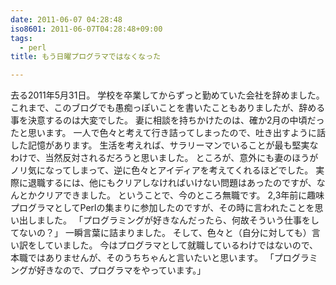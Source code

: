 ```yaml
---
date: 2011-06-07 04:28:48
iso8601: 2011-06-07T04:28:48+09:00
tags:
  - perl
title: もう日曜プログラマではなくなった

---
```


去る2011年5月31日。
学校を卒業してからずっと勤めていた会社を辞めました。
これまで、このブログでも愚痴っぽいことを書いたこともありましたが、辞める事を決意するのは大変でした。
妻に相談を持ちかけたのは、確か2月の中頃だったと思います。
一人で色々と考えて行き詰ってしまったので、吐き出すように話した記憶があります。
生活を考えれば、サラリーマンでいることが最も堅実なわけで、当然反対されるだろうと思いました。
ところが、意外にも妻のほうがノリ気になってしまって、逆に色々とアイディアを考えてくれるほどでした。
実際に退職するには、他にもクリアしなければいけない問題はあったのですが、なんとかクリアできました。
ということで、今のところ無職です。
2,3年前に趣味プログラマとしてPerlの集まりに参加したのですが、その時に言われたことを思い出しました。
「プログラミングが好きなんだったら、何故そういう仕事をしてないの？」
一瞬言葉に詰まりました。
そして、色々と（自分に対しても）言い訳をしていました。
今はプログラマとして就職しているわけではないので、本職ではありませんが、そのうちちゃんと言いたいと思います。
「プログラミングが好きなので、プログラマをやっています。」
    	